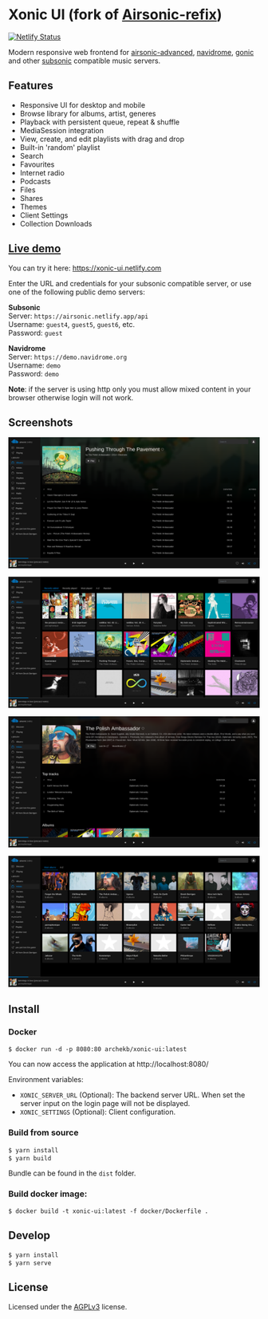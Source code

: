 # Xonic UI (fork of [Airsonic-refix](https://github.com/tamland/airsonic-refix))
[![Netlify Status](https://api.netlify.com/api/v1/badges/7a2fa170-5da5-4a79-a85b-337600f56682/deploy-status)](https://app.netlify.com/sites/xonic-ui/deploys)


Modern responsive web frontend for [airsonic-advanced](https://github.com/airsonic-advanced/airsonic-advanced), [navidrome](https://github.com/navidrome/navidrome),
[gonic](https://github.com/sentriz/gonic) and other [subsonic](https://github.com/topics/subsonic) compatible music servers.

## Features
- Responsive UI for desktop and mobile
- Browse library for albums, artist, generes
- Playback with persistent queue, repeat & shuffle
- MediaSession integration
- View, create, and edit playlists with drag and drop
- Built-in 'random' playlist
- Search
- Favourites
- Internet radio
- Podcasts
- Files
- Shares
- Themes
- Client Settings
- Collection Downloads

## [Live demo](https://xonic-ui.netlify.com) 

You can try it here: https://xonic-ui.netlify.com

Enter the URL and credentials for your subsonic compatible server, or use one of the following public demo servers:

**Subsonic**  
  Server: `https://airsonic.netlify.app/api`  
  Username: `guest4`, `guest5`, `guest6`, etc.  
  Password: `guest`

**Navidrome**  
  Server: `https://demo.navidrome.org`  
  Username: `demo`  
  Password: `demo`


**Note**: if the server is using http only you must allow mixed content in your browser otherwise login will not work.

## Screenshots

![Screenshot](screenshots/album.png)

![Screenshot](screenshots/album-list.png)

![Screenshot](screenshots/artist.png)

![Screenshot](screenshots/artist-list.png)

## Install

### Docker

```
$ docker run -d -p 8080:80 archekb/xonic-ui:latest
```

You can now access the application at http://localhost:8080/

Environment variables:
- `XONIC_SERVER_URL` (Optional): The backend server URL. When set the server input on the login page will not be displayed.
- `XONIC_SETTINGS` (Optional): Client configuration.


### Build from source

```
$ yarn install
$ yarn build
```

Bundle can be found in the `dist` folder.

### Build docker image:

```
$ docker build -t xonic-ui:latest -f docker/Dockerfile .
```

## Develop

```
$ yarn install
$ yarn serve
```


## License

Licensed under the [AGPLv3](LICENSE) license.
